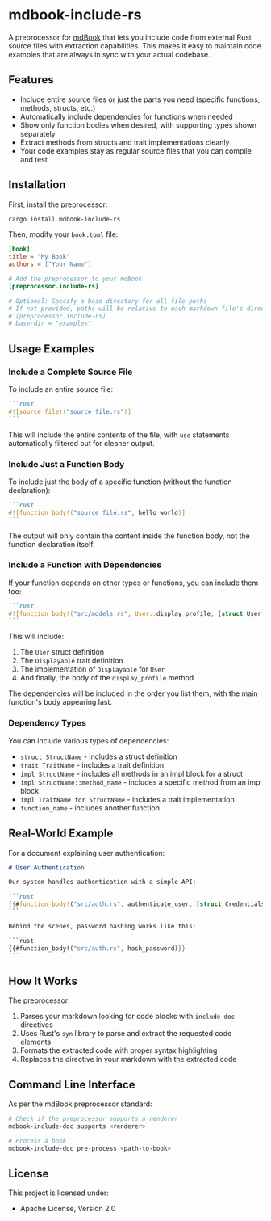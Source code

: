 # mdbook-include-rs

A preprocessor for [mdBook](https://rust-lang.github.io/mdBook/) that lets you include code from external Rust source files with extraction capabilities. This makes it easy to maintain code examples that are always in sync with your actual codebase.

## Features

- Include entire source files or just the parts you need (specific functions, methods, structs, etc.)
- Automatically include dependencies for functions when needed
- Show only function bodies when desired, with supporting types shown separately
- Extract methods from structs and trait implementations cleanly
- Your code examples stay as regular source files that you can compile and test

## Installation

First, install the preprocessor:

```bash
cargo install mdbook-include-rs
```

Then, modify your `book.toml` file:

```toml
[book]
title = "My Book"
authors = ["Your Name"]

# Add the preprocessor to your mdBook
[preprocessor.include-rs]

# Optional: Specify a base directory for all file paths
# If not provided, paths will be relative to each markdown file's directory
# [preprocessor.include-rs]
# base-dir = "examples"
```

## Usage Examples

### Include a Complete Source File

To include an entire source file:

````markdown
```rust
#![source_file!("source_file.rs")]
```
````

This will include the entire contents of the file, with `use` statements automatically filtered out for cleaner output.

### Include Just a Function Body

To include just the body of a specific function (without the function declaration):

````markdown
```rust
#![function_body!("source_file.rs", hello_world)]
```
````

The output will only contain the content inside the function body, not the function declaration itself.

### Include a Function with Dependencies

If your function depends on other types or functions, you can include them too:

````markdown
```rust
#![function_body!("src/models.rs", User::display_profile, [struct User, trait Displayable, impl Displayable for User])]
```
````

This will include:
1. The `User` struct definition
2. The `Displayable` trait definition
3. The implementation of `Displayable` for `User`
4. And finally, the body of the `display_profile` method

The dependencies will be included in the order you list them, with the main function's body appearing last.

### Dependency Types

You can include various types of dependencies:

- `struct StructName` - includes a struct definition
- `trait TraitName` - includes a trait definition
- `impl StructName` - includes all methods in an impl block for a struct
- `impl StructName::method_name` - includes a specific method from an impl block
- `impl TraitName for StructName` - includes a trait implementation
- `function_name` - includes another function

## Real-World Example

For a document explaining user authentication:

````markdown
# User Authentication

Our system handles authentication with a simple API:

```rust
{{#function_body!("src/auth.rs", authenticate_user, [struct Credentials, struct User, fn validate_password])}}
```

Behind the scenes, password hashing works like this:

```rust
{{#function_body!("src/auth.rs", hash_password)}}
```
````

## How It Works

The preprocessor:

1. Parses your markdown looking for code blocks with `include-doc` directives
2. Uses Rust's `syn` library to parse and extract the requested code elements
3. Formats the extracted code with proper syntax highlighting
4. Replaces the directive in your markdown with the extracted code

## Command Line Interface

As per the mdBook preprocessor standard:

```bash
# Check if the preprocessor supports a renderer
mdbook-include-doc supports <renderer>

# Process a book
mdbook-include-doc pre-process <path-to-book>
```

## License

This project is licensed under:

- Apache License, Version 2.0